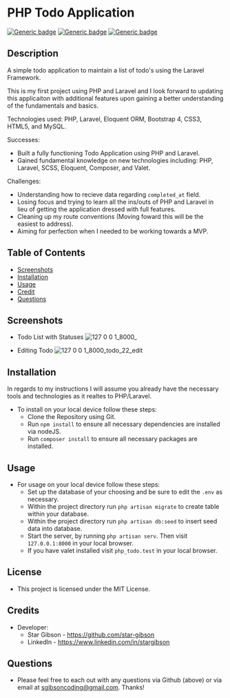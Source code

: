 # PHP Todo Application

[![Generic badge](https://img.shields.io/badge/1st-PHP_Project-blue.svg)](https://shields.io/)
[![Generic badge](https://img.shields.io/badge/1st-Laravel_Project-red.svg)](https://shields.io/)
[![Generic badge](https://img.shields.io/badge/License-MIT-green.svg)](https://shields.io/)

## Description

A simple todo application to maintain a list of todo's using the Laravel Framework.

This is my first project using PHP and Laravel and I look forward to updating this applicaiton with additional features upon gaining a better understanding of the fundamentals and basics.

Technologies used: PHP, Laravel, Eloquent ORM, Bootstrap 4, CSS3, HTML5, and MySQL.

Successes: 
* Built a fully functioning Todo Application using PHP and Laravel. 
* Gained fundamental knowledge on new technologies including: PHP, Laravel, SCSS, Eloquent, Composer, and Valet. 

Challenges: 
* Understanding how to recieve data regarding `completed_at` field. 
* Losing focus and trying to learn all the ins/outs of PHP and Laravel in lieu of getting the application dressed with full features. 
* Cleaning up my route conventions (Moving foward this will be the easiest to address).
* Aiming for perfection when I needed to be working towards a MVP. 

## Table of Contents

-   [Screenshots](#screenshots)
-   [Installation](#installation)
-   [Usage](#usage)
-   [Credit](#credit)
-   [Questions](#questions)

## Screenshots

-   Todo List with Statuses
    ![127 0 0 1_8000_](https://user-images.githubusercontent.com/72622031/108644186-fed36b80-747b-11eb-9ad5-01a1fd1d023a.png)

-   Editing Todo
    ![127 0 0 1_8000_todo_22_edit](https://user-images.githubusercontent.com/72622031/108644243-3b9f6280-747c-11eb-821c-90ae6b0ac0ed.png)

## Installation

In regards to my instructions I will assume you already have the necessary tools and technologies as it realtes to PHP/Laravel.

-   To install on your local device follow these steps:
    -   Clone the Repository using Git.
    -   Run `npm install` to ensure all necessary dependencies are installed via nodeJS.
    -   Run `composer install` to ensure all necessary packages are installed.

## Usage

-   For usage on your local device follow these steps:
    -   Set up the database of your choosing and be sure to edit the `.env` as necessary.
    -   Within the project directory run `php artisan migrate` to create table within your database.
    -   Within the project directory run `php artisan db:seed` to insert seed data into database.
    -   Start the server, by running `php artisan serv`. Then visit `127.0.0.1:8000` in your local browser.
    -   If you have valet installed visit `php_todo.test` in your local browser.

## License

-   This project is licensed under the MIT License.

## Credits

-   Developer:
    -   Star Gibson - https://github.com/star-gibson
    -   LinkedIn - https://www.linkedin.com/in/stargibson

## Questions

-   Please feel free to each out with any questions via Github (above) or via email at sgibsoncoding@gmail.com. Thanks!
